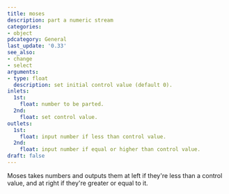 ```yaml
---
title: moses
description: part a numeric stream
categories:
- object
pdcategory: General
last_update: '0.33'
see_also:
- change
- select
arguments:
- type: float
  description: set initial control value (default 0).
inlets:
  1st:
    float: number to be parted.
  2nd:
    float: set control value.
outlets:
  1st:
    float: input number if less than control value.
  2nd:
    float: input number if equal or higher than control value.
draft: false
---
```

Moses takes numbers and outputs them at left if they're less than a control value,  and at right if they're greater or equal to it.
